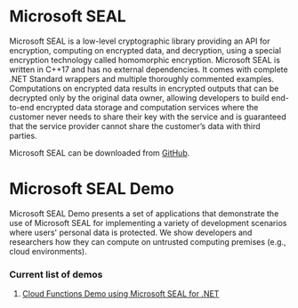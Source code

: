 # Microsoft SEAL

Microsoft SEAL is a low-level cryptographic library providing an API for encryption, computing on encrypted data, and decryption, using a special encryption technology called homomorphic encryption. Microsoft SEAL is written in C++17 and has no external dependencies. It comes with complete .NET Standard wrappers and multiple thoroughly commented examples. Computations on encrypted data results in encrypted outputs that can be decrypted only by the original data owner, allowing developers to build end-to-end encrypted data storage and computation services where the customer never needs to share their key with the service and is guaranteed that the service provider cannot share the customer’s data with third parties.

Microsoft SEAL can be downloaded from [GitHub](https://GitHub.com/Microsoft/SEAL).

# Microsoft SEAL Demo

Microsoft SEAL Demo presents a set of applications that demonstrate the use of Microsoft SEAL for implementing a variety of development scenarios 
where users' personal data is protected. We show developers and researchers how they can compute on untrusted computing premises (e.g., cloud environments).  

### Current list of demos

1. [Cloud Functions Demo using Microsoft SEAL for .NET](CloudFunctionsDemo/README.md)